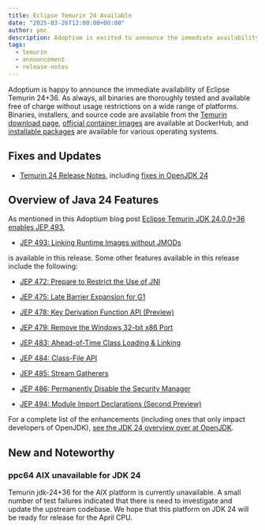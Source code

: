 ```yaml
---
title: Eclipse Temurin 24 Available
date: "2025-03-26T12:00:00+00:00"
author: pmc
description: Adoptium is excited to announce the immediate availability of Eclipse Temurin 24.
tags:
  - temurin
  - announcement
  - release-notes
---
```


Adoptium is happy to announce the immediate availability of Eclipse Temurin 24+36. As always, all binaries are thoroughly tested and available free of charge without usage restrictions on a wide range of platforms. Binaries, installers, and source code are available from the [Temurin download page](https://adoptium.net/temurin/releases), [official container images](https://hub.docker.com/_/eclipse-temurin) are available at DockerHub, and [installable packages](https://adoptium.net/installation/) are available for various operating systems.

## Fixes and Updates

* [Temurin 24 Release Notes](https://adoptium.net/temurin/release-notes/?version=jdk-24+36), including [fixes in OpenJDK 24](https://bugs.openjdk.org/issues/?jql=project+%3D+JDK+AND+fixVersion+%3D+24)

## Overview of Java 24 Features

As mentioned in this Adoptium blog post [Eclipse Temurin JDK 24.0.0+36 enables JEP 493](https://adoptium.net/blog/2025/03/eclipse-temurin-jdk24-JEP493-enabled/),

* [JEP 493: Linking Runtime Images without JMODs](https://openjdk.org/jeps/493)

is available in this release. Some other features available in this release include the following:

* [JEP 472: Prepare to Restrict the Use of JNI](https://openjdk.org/jeps/472)

* [JEP 475: Late Barrier Expansion for G1](https://openjdk.org/jeps/475)

* [JEP 478: Key Derivation Function API (Preview)](https://openjdk.org/jeps/478)

* [JEP 479: Remove the Windows 32-bit x86 Port](https://openjdk.org/jeps/479)

* [JEP 483: Ahead-of-Time Class Loading & Linking](https://openjdk.org/jeps/483)

* [JEP 484: Class-File API](https://openjdk.org/jeps/484)

* [JEP 485: Stream Gatherers](https://openjdk.org/jeps/485)

* [JEP 486: Permanently Disable the Security Manager](https://openjdk.org/jeps/486)

* [JEP 494: Module Import Declarations (Second Preview)](https://openjdk.org/jeps/494)

For a complete list of the enhancements (including ones that only impact developers of OpenJDK), [see the JDK 24 overview over at OpenJDK](https://openjdk.org/projects/jdk/24/).

## New and Noteworthy

### ppc64 AIX unavailable for JDK 24

Temurin jdk-24+36 for the AIX platform is currently unavailable.  A small number of test failures indicated that there is need to investigate and update the upstream codebase.  We hope that this platform on JDK 24 will be ready for release for the April CPU.
